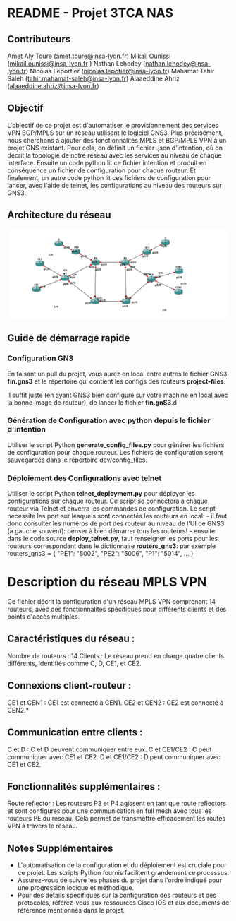 
# README - Projet 3TCA NAS

## Contributeurs

Amet Aly Toure (amet.toure@insa-lyon.fr)
Mikaîl Ounissi (mikail.ounissi@insa-lyon.fr )
Nathan Lehodey (nathan.lehodey@insa-lyon.fr)
Nicolas Leportier (nicolas.lepotier@insa-lyon.fr)
Mahamat Tahir Saleh (tahir.mahamat-saleh@insa-lyon.fr)
Alaaeddine Ahriz (alaaeddine.ahriz@insa-lyon.fr)


## Objectif

L'objectif de ce projet est d'automatiser le provisionnement des services VPN BGP/MPLS sur un réseau utilisant le logiciel GNS3. Plus précisément, nous cherchons à ajouter des fonctionnalités MPLS et BGP/MPLS VPN à un projet GNS existant.
Pour cela, on définit un fichier .json d'intention, où on décrit la topologie de notre réseau avec les services au niveau de chaque interface.
Ensuite un code python lit ce fichier intention et produit en conséquence un fichier de configuration pour chaque routeur. Et finalement, un autre code python lit ces fichiers de configuration pour lancer, avec l'aide de telnet, les configurations au niveau des routeurs sur GNS3.

## Architecture du réseau

![alt text](Archi.png)

## Guide de démarrage rapide
### Configuration GN3
En faisant un pull du projet, vous aurez en local entre autres le fichier GNS3 **fin.gns3** et le répertoire qui contient les configs
des routeurs **project-files**.

Il suffit juste (en ayant GNS3 bien configuré sur votre machine en local avec la bonne image de routeur), de lancer le fichier **fin.gnS3**.d

### Génération de Configuration avec python depuis le fichier d'intention

Utiliser le script Python **generate_config_files.py** pour générer les fichiers de configuration pour chaque routeur.
Les fichiers de configuration seront sauvegardés dans le répertoire dev/config_files.

### Déploiement des Configurations avec telnet

Utiliser le script Python **telnet_deployment.py** pour déployer les configurations sur chaque routeur.
Ce script se connectera à chaque routeur via Telnet et enverra les commandes de configuration.
Le script nécessite les port sur lesquels sont connectés les routeurs en local: 
    - il faut donc consulter les numéros de port des routeur au niveau de l'UI de GNS3 (à gauche souvent): penser à bien démarrer tous les routeurs!
    - ensuite dans le code source **deploy_telnet.py**, faut renseigner les ports pour les routeurs correspondant dans le dictionnaire **routers_gns3**: par exemple routers_gns3 = {
                                                        "PE1": "5002",
                                                        "PE2": "5006",
                                                        "P1": "5014",
                                                        ...
                                                        }


# Description du réseau MPLS VPN
Ce fichier décrit la configuration d'un réseau MPLS VPN comprenant 14 routeurs, avec des fonctionnalités spécifiques pour différents clients et des points d'accès multiples.

## Caractéristiques du réseau :
Nombre de routeurs : 14
Clients :
Le réseau prend en charge quatre clients différents, identifiés comme C, D, CE1, et CE2.

## Connexions client-routeur :
CE1 et CEN1 : CE1 est connecté à CEN1.
CE2 et CEN2 : CE2 est connecté à CEN2.*

## Communication entre clients :
C et D : C et D peuvent communiquer entre eux.
C et CE1/CE2 : C peut communiquer avec CE1 et CE2.
D et CE1/CE2 : D peut communiquer avec CE1 et CE2.

## Fonctionnalités supplémentaires :

Route reflector : Les routeurs P3 et P4 agissent en tant que route reflectors et sont configurés pour une communication en full mesh avec tous les routeurs PE du réseau. Cela permet de transmettre efficacement les routes VPN à travers le réseau.

## Notes Supplémentaires

- L'automatisation de la configuration et du déploiement est cruciale pour ce projet. Les scripts Python fournis facilitent grandement ce processus.
- Assurez-vous de suivre les phases du projet dans l'ordre indiqué pour une progression logique et méthodique.
- Pour des détails spécifiques sur la configuration des routeurs et des protocoles, référez-vous aux ressources Cisco IOS et aux documents de référence mentionnés dans le projet.

